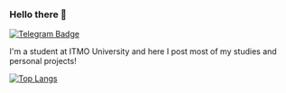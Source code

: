 ### Hello there 👋
[![Telegram Badge](https://img.shields.io/badge/-Telegram-0088cc?style=flat-square&labelColor=0088cc&logo=telegram&logoColor=white&link=https://t.me/albogatov)](https://t.me/albogatov)

I'm a student at ITMO University and here I post most of my studies and personal projects!

[![Top Langs](https://github-readme-stats.vercel.app/api/top-langs/?username=albogatov&hide=c,makefile&langs_count=8)](https://github.com/anuraghazra/github-readme-stats)

